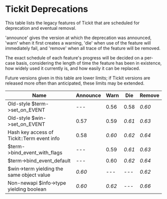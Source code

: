 # Tickit Deprecations

This table lists the legacy features of Tickit that are scheduled for deprecation and eventual removal.

'announce' gives the version at which the deprecation was announced, 'warn' when it first creates a warning, 'die' when use of the feature will immediately fail, and 'remove' when all trace of the feature will be removed.

The exact schedule of each feature's progress will be decided on a per-case basis, considering the length of time the feature has been in existence, how widely used it currently is, and how easily it can be replaced.

Future versions given in this table are lower limits; if Tickit versions are released more often than anticipated, these limits may be extended.

| Name                                        | Announce | Warn   | Die    | Remove |
|---------------------------------------------|----------|--------|--------|--------|
| Old-style $term->set_on_EVENT               | ---      |  0.56  |  0.58  | *0.60* |
| Old-style $win->set_on_EVENT                | 0.57     |  0.59  | *0.61* | *0.63* |
| Hash key access of Tickit::Term event info  | 0.58     | *0.60* | *0.62* | *0.64* |
| $term->bind_event_with_flags                | ---      |  0.59  | *0.61* | *0.63* |
| $term->bind_event_default                   | ---      |  0.60  | *0.62* | *0.64* |
| $win->term yielding the same object value   | *0.60*   | ---    | ---    | *0.62* |
| Non-newapi $info->type yielding boolean     | *0.60*   | *0.62* | ---    | *0.66* |
